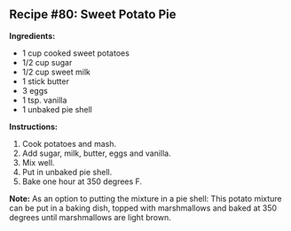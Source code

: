 ## Recipe #80: Sweet Potato Pie

**Ingredients:**
- 1 cup cooked sweet potatoes
- 1/2 cup sugar
- 1/2 cup sweet milk
- 1 stick butter
- 3 eggs
- 1 tsp. vanilla
- 1 unbaked pie shell

**Instructions:**
1. Cook potatoes and mash.
2. Add sugar, milk, butter, eggs and vanilla.
3. Mix well.
4. Put in unbaked pie shell.
5. Bake one hour at 350 degrees F.

**Note:** As an option to putting the mixture in a pie shell: This potato mixture can be put in a baking dish, topped with marshmallows and baked at 350 degrees until marshmallows are light brown.